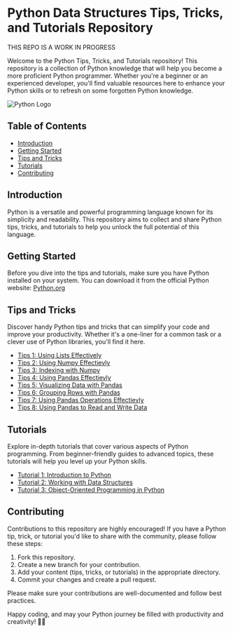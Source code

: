 # Python Data Structures Tips, Tricks, and Tutorials Repository

THIS REPO IS A WORK IN PROGRESS

Welcome to the Python Tips, Tricks, and Tutorials repository! This repository is a collection of Python knowledge that will help you become a more proficient Python programmer. Whether you're a beginner or an experienced developer, you'll find valuable resources here to enhance your Python skills or to refresh on some forgotten Python knowledge.

![Python Logo](https://www.python.org/static/img/python-logo.png)

## Table of Contents

- [Introduction](#introduction)
- [Getting Started](#getting-started)
- [Tips and Tricks](#tips-and-tricks)
- [Tutorials](#tutorials)
- [Contributing](#contributing)

## Introduction

Python is a versatile and powerful programming language known for its simplicity and readability. This repository aims to collect and share Python tips, tricks, and tutorials to help you unlock the full potential of this language.

## Getting Started

Before you dive into the tips and tutorials, make sure you have Python installed on your system. You can download it from the official Python website: [Python.org](https://www.python.org/downloads/)

## Tips and Tricks

Discover handy Python tips and tricks that can simplify your code and improve your productivity. Whether it's a one-liner for a common task or a clever use of Python libraries, you'll find it here.

- [Tips 1: Using Lists Effectively](lists.ipynb)
- [Tips 2: Using Numpy Effectievly](numpy.ipynb)
- [Tips 3: Indexing with Numpy](numpy_indexing.ipynb)
- [Tips 4: Using Pandas Effectievly](pandas.ipynb)
- [Tips 5: Visualizing Data with Pandas](pandas_data_viz.ipynb)
- [Tips 6: Grouping Rows with Pandas](pandas_groupby.ipynb)
- [Tips 7: Using Pandas Operations Effectievly](pandas_operations.ipynb)
- [Tips 8: Using Pandas to Read and Write Data](pandas_input_output.ipynb)

## Tutorials

Explore in-depth tutorials that cover various aspects of Python programming. From beginner-friendly guides to advanced topics, these tutorials will help you level up your Python skills.

- [Tutorial 1: Introduction to Python](introduction.ipynb)
- [Tutorial 2: Working with Data Structures](datastructures.ipynb)
- [Tutorial 3: Object-Oriented Programming in Python](oop.ipynb)

## Contributing

Contributions to this repository are highly encouraged! If you have a Python tip, trick, or tutorial you'd like to share with the community, please follow these steps:

1. Fork this repository.
2. Create a new branch for your contribution.
3. Add your content (tips, tricks, or tutorials) in the appropriate directory.
4. Commit your changes and create a pull request.

Please make sure your contributions are well-documented and follow best practices.

Happy coding, and may your Python journey be filled with productivity and creativity! 🐍✨
